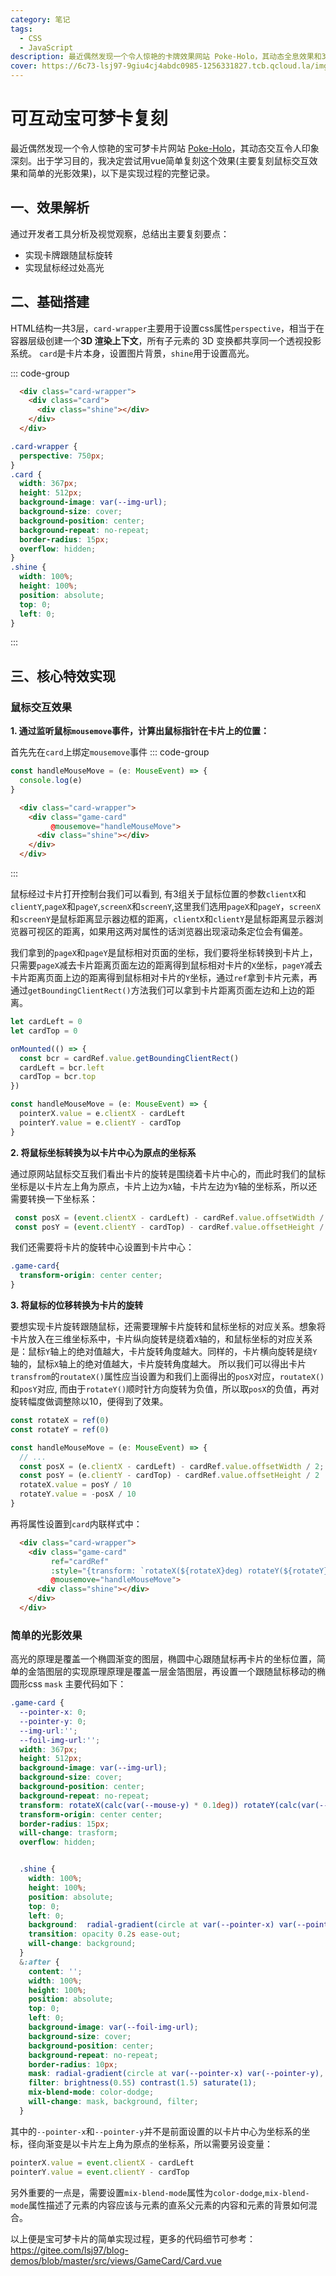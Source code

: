 ```yaml
---
category: 笔记
tags:
  - CSS
  - JavaScript
description: 最近偶然发现一个令人惊艳的卡牌效果网站 Poke-Holo，其动态全息效果和3D交互令人印象深刻。出于学习目的，我决定尝试复刻这个效果，以下是实现过程的完整记录。
cover: https://6c73-lsj97-9giu4cj4abdc0985-1256331827.tcb.qcloud.la/imgs/2025_05/pokemon.svg
---
```

<script setup>
import Read from "@components/Read.vue";
import Card from './components/Card.vue';
import Step1 from './components/Step1.vue';
import Step2 from './components/Step2.vue'
</script>

<ClientOnly>
  <read></read>
</ClientOnly>

<Card/>


# 可互动宝可梦卡复刻


最近偶然发现一个令人惊艳的宝可梦卡片网站 [Poke-Holo](https://poke-holo.simey.me/)，其动态交互令人印象深刻。出于学习目的，我决定尝试用vue简单复刻这个效果(主要复刻鼠标交互效果和简单的光影效果)，以下是实现过程的完整记录。

## 一、效果解析
通过开发者工具分析及视觉观察，总结出主要复刻要点：
- 实现卡牌跟随鼠标旋转
- 实现鼠标经过处高光

## 二、基础搭建

HTML结构一共3层，`card-wrapper`主要用于设置css属性`perspective`，相当于在容器层级创建一个**3D 渲染上下文**，所有子元素的 3D 变换都共享同一个透视投影系统。
`card`是卡片本身，设置图片背景，`shine`用于设置高光。

::: code-group

```html
  <div class="card-wrapper">
    <div class="card">
      <div class="shine"></div>
    </div>
  </div>
```
```css
.card-wrapper {
  perspective: 750px;
}
.card {
  width: 367px;
  height: 512px;
  background-image: var(--img-url);
  background-size: cover;
  background-position: center;
  background-repeat: no-repeat;
  border-radius: 15px;
  overflow: hidden;
}
.shine {
  width: 100%;
  height: 100%;
  position: absolute;
  top: 0;
  left: 0;
}
```
:::

## 三、核心特效实现
### 鼠标交互效果
**1. 通过监听鼠标`mousemove`事件，计算出鼠标指针在卡片上的位置：**

首先先在`card`上绑定`mousemove`事件
::: code-group
```javascript
const handleMouseMove = (e: MouseEvent) => {
  console.log(e)
}

```
```html
  <div class="card-wrapper">
    <div class="game-card"
         @mousemove="handleMouseMove">
      <div class="shine"></div>
    </div>
  </div>
```
:::
<Step1/>

鼠标经过卡片打开控制台我们可以看到, 有3组关于鼠标位置的参数`clientX`和`clientY`,`pageX`和`pageY`,`screenX`和`screenY`,这里我们选用`pageX`和`pageY`，`screenX`和`screenY`是鼠标距离显示器边框的距离，`clientX`和`clientY`是鼠标距离显示器浏览器可视区的距离，如果用这两对属性的话浏览器出现滚动条定位会有偏差。

我们拿到的`pageX`和`pageY`是鼠标相对页面的坐标，我们要将坐标转换到卡片上，只需要`pageX`减去卡片距离页面左边的距离得到鼠标相对卡片的`X`坐标，`pageY`减去卡片距离页面上边的距离得到鼠标相对卡片的`Y`坐标，通过`ref`拿到卡片元素，再通过`getBoundingClientRect()`方法我们可以拿到卡片距离页面左边和上边的距离。
```javascript
let cardLeft = 0
let cardTop = 0

onMounted(() => {
  const bcr = cardRef.value.getBoundingClientRect()
  cardLeft = bcr.left
  cardTop = bcr.top
})

const handleMouseMove = (e: MouseEvent) => {
  pointerX.value = e.clientX - cardLeft
  pointerY.value = e.clientY - cardTop
}
```
**2. 将鼠标坐标转换为以卡片中心为原点的坐标系**

通过原网站鼠标交互我们看出卡片的旋转是围绕着卡片中心的，而此时我们的鼠标坐标是以卡片左上角为原点，卡片上边为`X`轴，卡片左边为`Y`轴的坐标系，所以还需要转换一下坐标系：
```javascript
 const posX = (event.clientX - cardLeft) - cardRef.value.offsetWidth / 2;
 const posY = (event.clientY - cardTop) - cardRef.value.offsetHeight / 2
```
我们还需要将卡片的旋转中心设置到卡片中心：
```css
.game-card{
  transform-origin: center center;
}

```
**3. 将鼠标的位移转换为卡片的旋转**

要想实现卡片旋转跟随鼠标，还需要理解卡片旋转和鼠标坐标的对应关系。想象将卡片放入在三维坐标系中，卡片纵向旋转是绕着`X`轴的，和鼠标坐标的对应关系是：鼠标`Y`轴上的绝对值越大，卡片旋转角度越大。同样的，卡片横向旋转是绕`Y`轴的，鼠标`X`轴上的绝对值越大，卡片旋转角度越大。
所以我们可以得出卡片`transfrom`的`routateX()`属性应当设置为和我们上面得出的`posX`对应，`routateX()`和`posY`对应,
而由于`rotateY()`顺时针方向旋转为负值，所以取`posX`的负值，再对旋转幅度做调整除以10，便得到了效果。
```javascript
const rotateX = ref(0)
const rotateY = ref(0)

const handleMouseMove = (e: MouseEvent) => {
  // ...
  const posX = (e.clientX - cardLeft) - cardRef.value.offsetWidth / 2;
  const posY = (e.clientY - cardTop) - cardRef.value.offsetHeight / 2
  rotateX.value = posY / 10
  rotateY.value = -posX / 10
}
```
再将属性设置到`card`内联样式中：
```html
  <div class="card-wrapper">
    <div class="game-card"
         ref="cardRef"
         :style="{transform: `rotateX(${rotateX}deg) rotateY(${rotateY}deg)`}"
         @mousemove="handleMouseMove">
      <div class="shine"></div>
    </div>
  </div>
```
<Step2/>

### 简单的光影效果
高光的原理是覆盖一个椭圆渐变的图层，椭圆中心跟随鼠标再卡片的坐标位置，简单的金箔图层的实现原理原理是覆盖一层金箔图层，再设置一个跟随鼠标移动的椭圆形css `mask`
主要代码如下：
```css
.game-card {
  --pointer-x: 0;
  --pointer-y: 0;
  --img-url:'';
  --foil-img-url:'';
  width: 367px;
  height: 512px;
  background-image: var(--img-url);
  background-size: cover;
  background-position: center;
  background-repeat: no-repeat;
  transform: rotateX(calc(var(--mouse-y) * 0.1deg)) rotateY(calc(var(--mouse-x) * -0.1deg));
  transform-origin: center center;
  border-radius: 15px;
  will-change: trasform;
  overflow: hidden;


  .shine {
    width: 100%;
    height: 100%;
    position: absolute;
    top: 0;
    left: 0;
    background:  radial-gradient(circle at var(--pointer-x) var(--pointer-y), rgba(255,255,255,0.6) 0, transparent 70%,transparent 100%);
    transition: opacity 0.2s ease-out;
    will-change: background;
  }
  &:after {
    content: '';
    width: 100%;
    height: 100%;
    position: absolute;
    top: 0;
    left: 0;
    background-image: var(--foil-img-url);
    background-size: cover;
    background-position: center;
    background-repeat: no-repeat;
    border-radius: 10px;
    mask: radial-gradient(circle at var(--pointer-x) var(--pointer-y), #fff 0, transparent,var(--radial-size),transparent 100%);
    filter: brightness(0.55) contrast(1.5) saturate(1);
    mix-blend-mode: color-dodge;
    will-change: mask, background, filter;
  }
```
其中的`--pointer-x`和`--pointer-y`并不是前面设置的以卡片中心为坐标系的坐标，径向渐变是以卡片左上角为原点的坐标系，所以需要另设变量：
```javascript
pointerX.value = event.clientX - cardLeft
pointerY.value = event.clientY - cardTop
```
另外重要的一点是，需要设置`mix-blend-mode`属性为`color-dodge`,`mix-blend-mode`属性描述了元素的内容应该与元素的直系父元素的内容和元素的背景如何混合。

以上便是宝可梦卡片的简单实现过程，更多的代码细节可参考：https://gitee.com/lsj97/blog-demos/blob/master/src/views/GameCard/Card.vue
